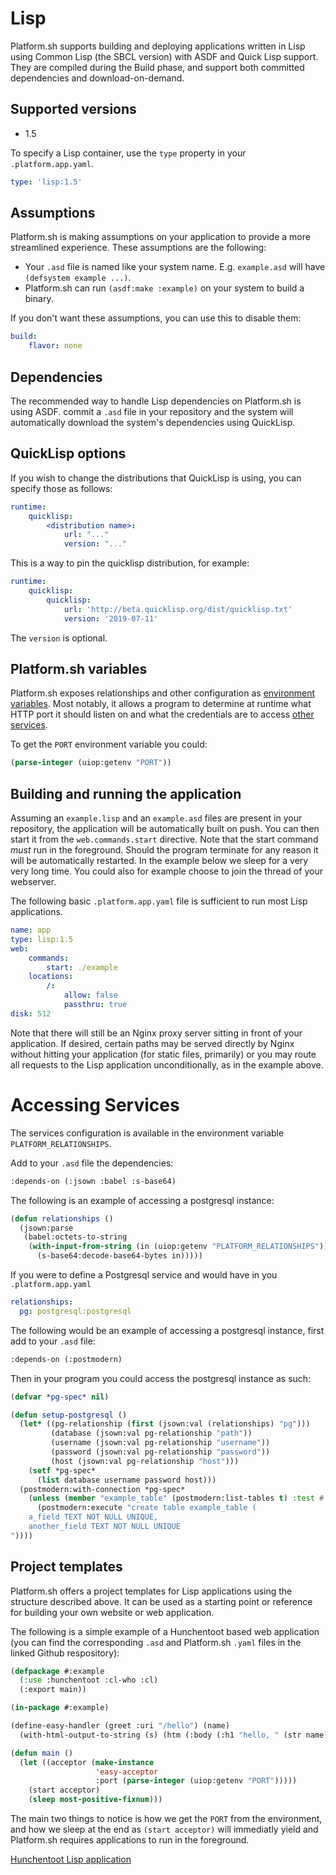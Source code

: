 # Lisp

Platform.sh supports building and deploying applications written in Lisp using Common Lisp (the SBCL version) with ASDF and Quick Lisp support.  They are compiled during the Build phase, and support both committed dependencies and download-on-demand.

## Supported versions

* 1.5

To specify a Lisp container, use the `type` property in your `.platform.app.yaml`.

```yaml
type: 'lisp:1.5'
```

## Assumptions

Platform.sh is making assumptions on your application to provide a more streamlined experience. These assumptions are the following:

- Your `.asd` file is named like your system name. E.g. `example.asd` will have `(defsystem example ...)`.
- Platform.sh can run `(asdf:make :example)` on your system to build a binary.

If you don't want these assumptions, you can use this to disable them:

```yaml
build:
    flavor: none
```

## Dependencies

The recommended way to handle Lisp dependencies on Platform.sh is using ASDF. commit a `.asd` file in your repository and the system will automatically download the system's dependencies using QuickLisp.

## QuickLisp options

If you wish to change the distributions that QuickLisp is using, you can specify those as follows:

```yaml
runtime:
    quicklisp:
        <distribution name>:
            url: "..."
            version: "..."
```

This is a way to pin the quicklisp distribution, for example:

```yaml
runtime:
    quicklisp:
        quicklisp:
            url: 'http://beta.quicklisp.org/dist/quicklisp.txt'
            version: '2019-07-11'
```

The `version` is optional.

## Platform.sh variables

Platform.sh exposes relationships and other configuration as [environment variables](/development/variables.md). Most notably, it allows a program to determine at runtime what HTTP port it should listen on and what the credentials are to access [other services](/configuration/services.md).

To get the `PORT` environment variable you could:
```lisp
(parse-integer (uiop:getenv "PORT"))
```


## Building and running the application

Assuming an `example.lisp` and an `example.asd` files are present in your repository, the application will be automatically built on push.  You can then start it from the `web.commands.start` directive.  Note that the start command _must_ run in the foreground. Should the program terminate for any reason it will be automatically restarted. In the example below we sleep for a very very long time. You could also for example choose to join the thread of your webserver.

The following basic `.platform.app.yaml` file is sufficient to run most Lisp applications.

```yaml
name: app
type: lisp:1.5
web:
    commands:
        start: ./example
    locations:
        /:
            allow: false
            passthru: true
disk: 512
```

Note that there will still be an Nginx proxy server sitting in front of your application.  If desired, certain paths may be served directly by Nginx without hitting your application (for static files, primarily) or you may route all requests to the Lisp application unconditionally, as in the example above.

# Accessing Services

The services configuration is available in the environment variable `PLATFORM_RELATIONSHIPS`. 

Add to your `.asd` file the dependencies:

```lisp
:depends-on (:jsown :babel :s-base64)
````

The following is an example of accessing a postgresql instance:

```lisp
(defun relationships ()
  (jsown:parse
   (babel:octets-to-string
    (with-input-from-string (in (uiop:getenv "PLATFORM_RELATIONSHIPS"))
      (s-base64:decode-base64-bytes in)))))
```

If you were to define a Postgresql service and would have in you `.platform.app.yaml`

```yaml
relationships:
  pg: postgresql:postgresql
```

The following would be an example of accessing a postgresql instance, first add to your `.asd` file:

```lisp
:depends-on (:postmodern)
````

Then in your program you could access the postgresql instance as such:

```lisp
(defvar *pg-spec* nil)

(defun setup-postgresql ()
  (let* ((pg-relationship (first (jsown:val (relationships) "pg")))
         (database (jsown:val pg-relationship "path"))
         (username (jsown:val pg-relationship "username"))
         (password (jsown:val pg-relationship "password"))
         (host (jsown:val pg-relationship "host")))
    (setf *pg-spec*
      (list database username password host)))
  (postmodern:with-connection *pg-spec*
    (unless (member "example_table" (postmodern:list-tables t) :test #'string=)
      (postmodern:execute "create table example_table (
    a_field TEXT NOT NULL UNIQUE,
    another_field TEXT NOT NULL UNIQUE
"))))
```


## Project templates

Platform.sh offers a project templates for Lisp applications using the structure described above.  It can be used as a starting point or reference for building your own website or web application.

The following is a simple example of a Hunchentoot based web application (you can find the corresponding `.asd` and Platform.sh `.yaml` files in the linked Github respository):

```lisp
(defpackage #:example
  (:use :hunchentoot :cl-who :cl)
  (:export main))

(in-package #:example)

(define-easy-handler (greet :uri "/hello") (name)
  (with-html-output-to-string (s) (htm (:body (:h1 "hello, " (str name))))))

(defun main ()
  (let ((acceptor (make-instance
                   'easy-acceptor
                   :port (parse-integer (uiop:getenv "PORT")))))
    (start acceptor)
    (sleep most-positive-fixnum)))
```

The main two things to notice is how we get the `PORT` from the environment, and how we sleep at the end as `(start acceptor)` will immediatly yield and Platform.sh requires applications to run in the foreground.

[Hunchentoot Lisp application](https://github.com/platformsh/template-lisp)
